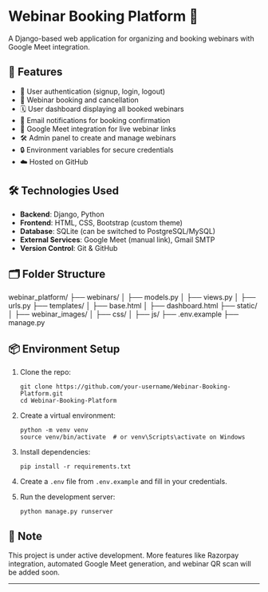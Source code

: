 # Webinar Booking Platform 🎥

A Django-based web application for organizing and booking webinars with Google Meet integration.

## 🚀 Features

- 🔐 User authentication (signup, login, logout)
- 🎫 Webinar booking and cancellation
- 🗓 User dashboard displaying all booked webinars
- 📧 Email notifications for booking confirmation
- 🔗 Google Meet integration for live webinar links
- 🛠 Admin panel to create and manage webinars
- 🔒 Environment variables for secure credentials
- ☁️ Hosted on GitHub

## 🛠 Technologies Used

- **Backend**: Django, Python
- **Frontend**: HTML, CSS, Bootstrap (custom theme)
- **Database**: SQLite (can be switched to PostgreSQL/MySQL)
- **External Services**: Google Meet (manual link), Gmail SMTP
- **Version Control**: Git & GitHub

## 🗂 Folder Structure


webinar_platform/
├── webinars/
│ ├── models.py
│ ├── views.py
│ ├── urls.py
├── templates/
│ ├── base.html
│ ├── dashboard.html
├── static/
│ ├── webinar_images/
│ ├── css/
│ ├── js/
├── .env.example
├── manage.py


## 📦 Environment Setup

1. Clone the repo:
    ```
    git clone https://github.com/your-username/Webinar-Booking-Platform.git
    cd Webinar-Booking-Platform
    ```

2. Create a virtual environment:
    ```
    python -m venv venv
    source venv/bin/activate  # or venv\Scripts\activate on Windows
    ```

3. Install dependencies:
    ```
    pip install -r requirements.txt
    ```

4. Create a `.env` file from `.env.example` and fill in your credentials.

5. Run the development server:
    ```
    python manage.py runserver
    ```


## 📌 Note

This project is under active development. More features like Razorpay integration, automated Google Meet generation, and webinar QR scan will be added soon.

---


